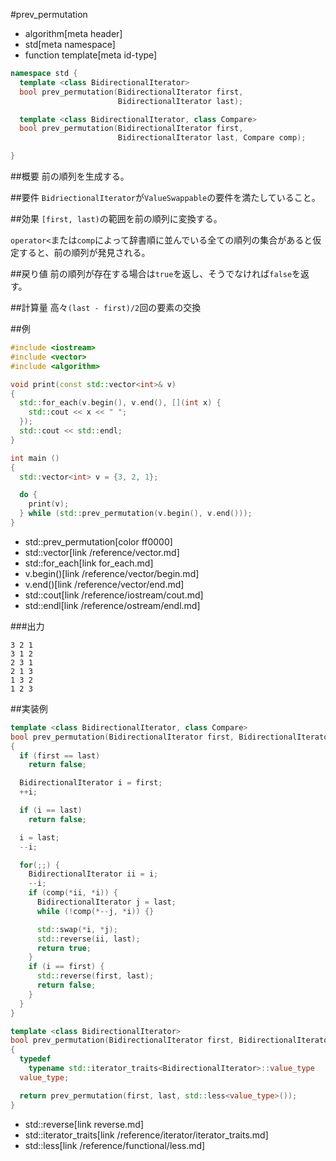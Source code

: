#prev_permutation
* algorithm[meta header]
* std[meta namespace]
* function template[meta id-type]

```cpp
namespace std {
  template <class BidirectionalIterator>
  bool prev_permutation(BidirectionalIterator first,
                        BidirectionalIterator last);

  template <class BidirectionalIterator, class Compare>
  bool prev_permutation(BidirectionalIterator first,
                        BidirectionalIterator last, Compare comp);

}
```

##概要
前の順列を生成する。


##要件
`BidriectionalIterator`が`ValueSwappable`の要件を満たしていること。


##効果
`[first, last)`の範囲を前の順列に変換する。

`operator<`または`comp`によって辞書順に並んでいる全ての順列の集合があると仮定すると、前の順列が発見される。


##戻り値
前の順列が存在する場合は`true`を返し、そうでなければ`false`を返す。


##計算量
高々`(last - first)/2`回の要素の交換


##例
```cpp
#include <iostream>
#include <vector>
#include <algorithm>

void print(const std::vector<int>& v)
{
  std::for_each(v.begin(), v.end(), [](int x) {
    std::cout << x << " ";
  });
  std::cout << std::endl;
}

int main ()
{
  std::vector<int> v = {3, 2, 1};

  do {
    print(v);
  } while (std::prev_permutation(v.begin(), v.end()));
}
```
* std::prev_permutation[color ff0000]
* std::vector[link /reference/vector.md]
* std::for_each[link for_each.md]
* v.begin()[link /reference/vector/begin.md]
* v.end()[link /reference/vector/end.md]
* std::cout[link /reference/iostream/cout.md]
* std::endl[link /reference/ostream/endl.md]

###出力
```
3 2 1 
3 1 2 
2 3 1 
2 1 3 
1 3 2 
1 2 3 
```


##実装例
```cpp
template <class BidirectionalIterator, class Compare>
bool prev_permutation(BidirectionalIterator first, BidirectionalIterator last, Compare comp)
{
  if (first == last)
    return false;

  BidirectionalIterator i = first;
  ++i;

  if (i == last)
    return false;

  i = last;
  --i;

  for(;;) {
    BidirectionalIterator ii = i;
    --i;
    if (comp(*ii, *i)) {
      BidirectionalIterator j = last;
      while (!comp(*--j, *i)) {}

      std::swap(*i, *j);
      std::reverse(ii, last);
      return true;
    }
    if (i == first) {
      std::reverse(first, last);
      return false;
    }
  }
}

template <class BidirectionalIterator>
bool prev_permutation(BidirectionalIterator first, BidirectionalIterator last)
{
  typedef
    typename std::iterator_traits<BidirectionalIterator>::value_type
  value_type;

  return prev_permutation(first, last, std::less<value_type>());
}
```
* std::reverse[link reverse.md]
* std::iterator_traits[link /reference/iterator/iterator_traits.md]
* std::less[link /reference/functional/less.md]

